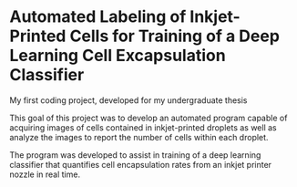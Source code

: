 # Automated Labeling of Inkjet-Printed Cells for Training of a Deep Learning Cell Excapsulation Classifier

My first coding project, developed for my undergraduate thesis

This goal of this project was to develop an automated program capable of acquiring images of cells contained in inkjet-printed droplets as well as analyze the images to report the number of cells within each droplet. 

The program was developed to assist in training of a deep learning classifier that quantifies cell encapsulation rates from an inkjet printer nozzle in real time. 

